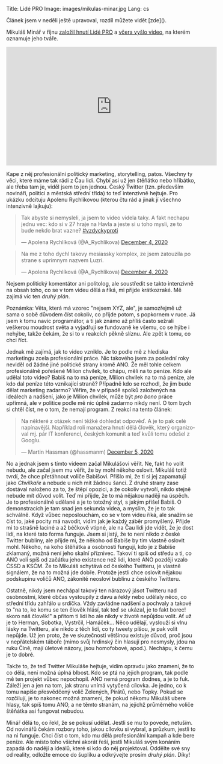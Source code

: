 Title: Lidé PRO
Image: images/mikulas-minar.jpg
Lang: cs

<div class="article-warning" markdown="1">
Článek jsem v neděli ještě upravoval, rozdíl můžete vidět [zde]().
</div>

Mikuláš Minář v říjnu [založil hnutí Lidé PRO](https://www.seznamzpravy.cz/clanek/minar-si-zalozil-novy-spolek-pro-cr-ma-zmenit-cesko-k-lepsimu-126163) a [včera vyšlo video](https://www.irozhlas.cz/zpravy-domov/mikulas-minar-politika-hnuti-lide-pro-volby_2012031518_tzr), na kterém oznamuje jeho tváře.

<iframe width="560" height="315" src="https://www.youtube.com/embed/dixkGtD3wTQ" frameborder="0" allow="accelerometer; autoplay; clipboard-write; encrypted-media; gyroscope; picture-in-picture" allowfullscreen></iframe>

Kape z něj profesionální politický marketing, storytelling, patos. Všechny ty věci, které máme tak rádi z Čau lidi. Chybí asi už jen štěňátko nebo hříbátko, ale třeba tam je, viděl jsem to jen jednou. Český Twitter (tzn. především novináři, politici a městská střední třída) to teď intenzivně hejtuje. Pro ukázku odcituju Apolenu Rychlíkovou (kterou čtu rád a jinak jí všechno intenzivně lajkuju):

<blockquote class="twitter-tweet"><p lang="cs" dir="ltr">Tak abyste si nemysleli, ja jsem to video videla taky. A fakt nechapu jednu vec: kdo si v 27 hraje na Havla a jeste si u toho mysli, ze to bude nekdo brat vazne? <a href="https://twitter.com/hashtag/vzdyckyproti?src=hash&amp;ref_src=twsrc%5Etfw">#vzdyckyproti</a></p>&mdash; Apolena Rychlíková (@A_Rychlikova) <a href="https://twitter.com/A_Rychlikova/status/1334872101958914053?ref_src=twsrc%5Etfw">December 4, 2020</a></blockquote>

<blockquote class="twitter-tweet"><p lang="cs" dir="ltr">Na me z toho dychl takovy mesiassky komplex, ze jsem zatouzila po strane s uprimnym nazvem Luzri.</p>&mdash; Apolena Rychlíková (@A_Rychlikova) <a href="https://twitter.com/A_Rychlikova/status/1334876675432194048?ref_src=twsrc%5Etfw">December 4, 2020</a></blockquote>

Nejsem politický komentátor ani politolog, ale soustředit se takto intenzivně na obsah toho, co se v tom videu dělá a říká, mi přijde krátkozraké. Mě zajímá víc ten _druhý plán_.

Poznámka: Věta, která má vzorec "nejsem XYZ, ale", je samozřejmě už sama o sobě důvodem číst cokoliv, co přijde potom, s popkornem v ruce. Já jsem k tomu navíc programátor, a ti jak známo až příliš často sežrali veškerou moudrost světa a vyjadřují se fundovaně ke všemu, co se hýbe i nehýbe, takže čekám, že si to v reakcích pěkně slíznu. Ale zpět k tomu, co chci říct.

Jednak mě zajímá, jak to video vzniklo. Je to podle mě z hlediska marketingu zcela profesionální práce. Nic takového jsem za poslední roky neviděl od žádné jiné politické strany kromě ANO. Že měl tohle celkem profesionálně pořešené Milion chvilek, to chápu, měli na to peníze. Kdo ale udělal toto video? Babiš na to má peníze, Milion chvilek na to má peníze, ale kdo dal peníze této vznikající straně? Případně kdo se rozhodl, že jim bude dělat marketing zadarmo? Věřím, že v případě spolků založených na ideálech a nadšení, jako je Milion chvilek, může být _pro bono_ práce upřímná, ale v politice podle mě nic úplně zadarmo nikdy není. O tom bych si chtěl číst, ne o tom, že nemají program. Z reakcí na tento článek:

<blockquote class="twitter-tweet"><p lang="cs" dir="ltr">Na některé z otázek není těžké dohledat odpověď. A je to pak celé napínavější. Například roli manažera hnutí dělá člověk, který organizoval mj. pár IT konferencí, českých komunit a teď kvůli tomu odešel z Googlu.</p>&mdash; Martin Hassman (@hassmanm) <a href="https://twitter.com/hassmanm/status/1335355980406775808?ref_src=twsrc%5Etfw">December 5, 2020</a></blockquote>

No a jednak jsem s tímto videem začal Mikulášovi věřit. Ne, fakt ho volit nebudu, ale začal jsem mu věřit, že by mohl někoho oslovit. Mikuláš totiž tvrdí, že chce přetáhnout voliče Babišovi. Přišlo mi, že ti si jej zapamatují jako _Chvilkaře_ a nebude u nich mít žádnou šanci. Z druhé strany zase dostával naloženo za to, že štěpí opozici, a že cokoliv vytvoří, nikdo stejně nebude mít důvod volit. Teď mi přijde, že to má nějakou naději na úspěch. Je to profesionálně udělané a je to totožný styl, s jakým přišel Babiš. O demonstracích je tam snad jen sekunda videa, a myslím, že je to tak schválně. Když vůbec neposlouchám, co se v tom videu říká, ale snažím se číst to, jaké pocity má navodit, vidím jak je každý záběr promyšlený. Přijde mi to strašně laciné a až béčkově vtipné, ale na Čau lidi jde vidět, že je dost lidí, na které tato forma funguje. Jsem si jistý, že to není nikdo z české Twitter bubliny, ale přijde mi, že někoho od Babiše by tím vlastně oslovit mohl. Někoho, na koho štěňátka a osobnosti fungují, kdo je z Babiše zklamaný, možná není jeho skalní příznivec. Takoví ti spíš od středu a ti, co ANO volí spíš od začátku jeho existence než lidi, které ANO později vzalo ČSSD a KSČM. Že to Mikuláš schytává od českého Twitteru, je vlastně signálem, že na to možná jde dobře. Protože jestli chce oslovit nějakou podskupinu voličů ANO, zákonitě neosloví bublinu z českého Twitteru.

Ostatně, nikdy jsem nechápal takový ten nárazový jásot Twitteru nad osobnostmi, které občas vystoupily z davu a řekly nebo udělaly něco, co střední třídu zahřálo u srdíčka. Vždy zavládne nadšení a pochvaly a takové to "na to, ke komu se ten člověk hlásí, tak teď se ukázal, je to fakt borec! skoro náš člověk!" a přitom ti lidi ho ale nikdy v životě nepůjdou volit. Ať už je to Herman, Sobotka, Vystrčil, Hamáček… Něco udělají, vyslouží si vlnu lásky na Twitteru, ale nikdo z těch lidí, co ty tweety píšou, je pak volit nepůjde. Už jen proto, že ve skutečnosti většinou existuje důvod, proč jsou v nepřátelském táboře (mimo svůj hrdinský čin hlasují pro nesmysly, jdou na ruku Číně, mají úletové názory, jsou homofobové, apod.). Nechápu, k čemu je to dobré.

Takže to, že teď Twitter Mikuláše hejtuje, vidím opravdu jako znamení, že to co dělá, není možná úplná blbost. Kdo se ptá na jejich program, tak podle mě ten projekt vůbec nepochopil. ANO nemá program dodnes, a je to fuk. Záleží jen a jen na tom, jak stranu vnímá vytyčená cílovka. Je jedno, co k tomu napíše přesvědčený volič Zelených, Pirátů, nebo Topky. Pokud se rozčilují, je to nakonec možná znamení, že pokud někomu Mikuláš ubere hlasy, tak spíš tomu ANO, a ne těmto stranám, na jejichž průměrného voliče štěňátka asi fungovat nebudou.

Minář dělá to, co řekl, že se pokusí udělat. Jestli se mu to povede, netuším. Od novinářů čekám rozbory toho, jakou cílovku si vybral, a průzkum, jestli to na ni funguje. Chci číst o tom, kdo mu dělá profesionální kampaň a kde bere peníze. Ale místo toho všichni akorát řeší, jestli Mikuláš svým konáním zapadá do nadějí a ideálů, které si kdo do něj projektoval. Oddělte své sny od reality, odložte emoce do šuplíku a odkrývejte prosím _druhý plán_. Díky!
